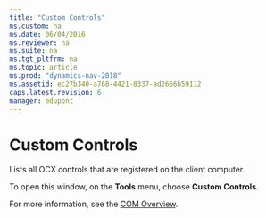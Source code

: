 ```yaml
---
title: "Custom Controls"
ms.custom: na
ms.date: 06/04/2016
ms.reviewer: na
ms.suite: na
ms.tgt_pltfrm: na
ms.topic: article
ms.prod: "dynamics-nav-2018"
ms.assetid: ec27b340-a768-4421-8337-ad2666b59112
caps.latest.revision: 6
manager: edupont
---
```

# Custom Controls
Lists all OCX controls that are registered on the client computer.  

 To open this window, on the **Tools** menu, choose **Custom Controls**.  

 For more information, see the [COM Overview](../COM-Overview.md).
